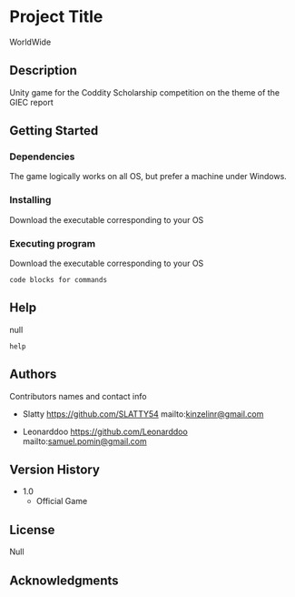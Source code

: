 # Project Title

WorldWide

## Description

Unity game for the Coddity Scholarship competition on the theme of the GIEC report

## Getting Started

### Dependencies

The game logically works on all OS, but prefer a machine under Windows.

### Installing

Download the executable corresponding to your OS

### Executing program

Download the executable corresponding to your OS
```
code blocks for commands
```

## Help

null
```
help
```

## Authors

Contributors names and contact info

- Slatty
   https://github.com/SLATTY54
   mailto:kinzelinr@gmail.com
   
   
- Leonarddoo
   https://github.com/Leonarddoo
   mailto:samuel.pomin@gmail.com

## Version History

* 1.0
    * Official Game

## License

Null

## Acknowledgments
